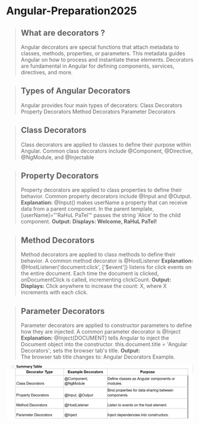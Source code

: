 # Angular-Preparation2025



>  ## What are decorators ?
> Angular decorators are special functions that attach metadata to classes, methods, properties, or parameters. This metadata guides Angular on how to process and instantiate these elements. Decorators are fundamental in Angular for defining components, services, directives, and more.

>  ## Types of Angular Decorators
> Angular provides four main types of decorators:
> Class Decorators
> Property Decorators
> Method Decorators
> Parameter Decorators

>  ## Class Decorators
> Class decorators are applied to classes to define their purpose within Angular. Common class decorators include @Component, @Directive, @NgModule, and @Injectable

>  ## Property Decorators
> Property decorators are applied to class properties to define their behavior. Common property decorators include @Input and @Output.
**Explanation:**
@Input() makes userName a property that can receive data from a parent component.
In the parent template, [userName]="'RaHuL PaTel'" passes the string 'Alice' to the child component.
**Output:**
**Displays: Welcome, RaHuL PaTel!**


>  ## Method Decorators
> Method decorators are applied to class methods to define their behavior. A common method decorator is @HostListener
**Explanation:**
@HostListener('document:click', ['$event']) listens for click events on the entire document.
Each time the document is clicked, onDocumentClick is called, incrementing clickCount.
**Output:**
**Displays:** Click anywhere to increase the count: X, where X increments with each click.

>  ## Parameter Decorators
> Parameter decorators are applied to constructor parameters to define how they are injected. 
A common parameter decorator is @Inject
**Explanation:**
@Inject(DOCUMENT) tells Angular to inject the Document object into the constructor.
this.document.title = 'Angular Decorators'; sets the browser tab's title.
**Output:**     
The browser tab title changes to: Angular Decorators Example.

![alt text](image.png)
